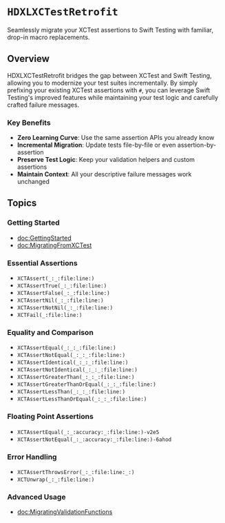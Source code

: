 # ``HDXLXCTestRetrofit``

Seamlessly migrate your XCTest assertions to Swift Testing with familiar, drop-in macro replacements.

## Overview

HDXLXCTestRetrofit bridges the gap between XCTest and Swift Testing, allowing you to modernize your test suites incrementally. By simply prefixing your existing XCTest assertions with `#`, you can leverage Swift Testing's improved features while maintaining your test logic and carefully crafted failure messages.

### Key Benefits

- **Zero Learning Curve**: Use the same assertion APIs you already know
- **Incremental Migration**: Update tests file-by-file or even assertion-by-assertion  
- **Preserve Test Logic**: Keep your validation helpers and custom assertions
- **Maintain Context**: All your descriptive failure messages work unchanged

## Topics

### Getting Started

- <doc:GettingStarted>
- <doc:MigratingFromXCTest>

### Essential Assertions

- ``XCTAssert(_:_:file:line:)``
- ``XCTAssertTrue(_:_:file:line:)``
- ``XCTAssertFalse(_:_:file:line:)``
- ``XCTAssertNil(_:_:file:line:)``
- ``XCTAssertNotNil(_:_:file:line:)``
- ``XCTFail(_:file:line:)``

### Equality and Comparison

- ``XCTAssertEqual(_:_:_:file:line:)``
- ``XCTAssertNotEqual(_:_:_:file:line:)``
- ``XCTAssertIdentical(_:_:_:file:line:)``
- ``XCTAssertNotIdentical(_:_:_:file:line:)``
- ``XCTAssertGreaterThan(_:_:_:file:line:)``
- ``XCTAssertGreaterThanOrEqual(_:_:_:file:line:)``
- ``XCTAssertLessThan(_:_:_:file:line:)``
- ``XCTAssertLessThanOrEqual(_:_:_:file:line:)``

### Floating Point Assertions

- ``XCTAssertEqual(_:_:accuracy:_:file:line:)-v2e5``
- ``XCTAssertNotEqual(_:_:accuracy:_:file:line:)-6ahod``

### Error Handling

- ``XCTAssertThrowsError(_:_:file:line:_:)``
- ``XCTUnwrap(_:_:file:line:)``

### Advanced Usage

- <doc:MigratingValidationFunctions>